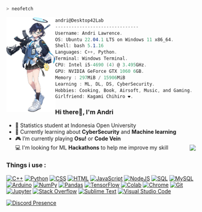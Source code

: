 <!-- inspired by : https://github.com/JohnKun136NVCP -->
```zsh
> neofetch
```

<img align="left" src="img/Chihiro.png" width="130px"/> 

```csharp
andri@Desktop42Lab
-------------------------------
Username: Andri Lawrence.
OS: Ubuntu 22.04.1 LTS on Windows 11 x86_64.
Shell: bash 5.1.16
Languages: C++, Python.
Terminal: Windows Terminal.
CPU: Intel i5-4690 (4) @ 3.495GHz.
GPU: NVIDIA GeForce GTX 1060 6GB.
Memory : 297MiB / 15906MiB
Learning : ML, DL, DS, CyberSecurity.
Hobbies: Cooking, Book, Airsoft, Music, and Gaming.
Girlfriend: Kagami Chihiro ❤️.

```
### Hi there👋, I'm Andri
<ul>
  <li>🏫 Statistics student at Indonesia Open University</li>
  <li>🌱 Currently learning about <b>CyberSecurity</b> and <b>Machine learning</b></li>
  <li>🎮 I’m currently playing <b>Osu!</b> or <b>Code Vein</b></li>
  <li style="display: flex; align-items: center;">
    <span style="flex: 1;">💻 I'm looking for ML <b>Hackathons</b> to help me improve my skill</span>
    <a href="https://github.com/anuraghazra/github-readme-stats">
      <img width="100" height="auto" src="https://github-readme-stats.vercel.app/api/top-langs/?username=andri-jpg&layout=compact&theme=tokyonight&hide_border=true" />
    </a>
  </li>
</ul>


### Things i use :

<!-- Img.shield from : https://github.com/yashitanamdeo/yashitanamdeo -->
<p>
  <a href="#"><img alt="C++" src="https://img.shields.io/badge/C++%20-%2300599C.svg?logo=c%2B%2B&logoColor=white"></a>
  <a href="#"><img alt="Python" src="https://img.shields.io/badge/Python%20-%2314354C.svg?logo=python&logoColor=white"></a>
  <a href="#"><img alt="CSS" src="https://img.shields.io/badge/CSS%20-%231572B6.svg?logo=css3&logoColor=white"></a>
  <a href="#"><img alt="HTML" src="https://img.shields.io/badge/HTML%20-%23E34F26.svg?logo=html5&logoColor=white"></a>
  <a href="#"><img alt="JavaScript" src="https://img.shields.io/badge/JavaScript%20-%23F7DF1E.svg?logo=javascript&logoColor=black"></a>
  <a href="#"><img alt="NodeJS" src="https://img.shields.io/badge/Node.js%20-%2343853D.svg?logo=node.js&logoColor=white"></a>
  <a href="#"><img alt="SQL" src="https://img.shields.io/badge/SQL%20-%23025E8C.svg?logo=amazon-dynamodb&logoColor=white"></a>
  <a href="#"><img alt="MySQL" src="https://img.shields.io/badge/MySQL-%2300f.svg?logo=mysql&logoColor=white"></a>
  <a href="#"><img alt="Arduino" src="https://img.shields.io/badge/-Arduino-00979D?logo=Arduino&logoColor=white"></a>
  <a href="#"><img alt="NumPy" src="https://img.shields.io/badge/Numpy%20-%23013243.svg?logo=numpy&logoColor=white"></a>
  <a href="#"><img alt="Pandas" src="https://img.shields.io/badge/Pandas%20-%23150458.svg?logo=pandas&logoColor=white"></a>
  <a href="#"><img alt="TensorFlow" src="https://img.shields.io/badge/TensorFlow%20-%23FF6F00.svg?logo=TensorFlow&logoColor=white"></a>
  <a href="#"><img alt="Colab" src="https://img.shields.io/badge/Colab-00b56a.svg?logo=google-colab&logoColor=white"></a>
  <a href="#"><img alt="Chrome" src="https://img.shields.io/badge/Chrome-3DDC84?logo=google-chrome&logoColor=white"></a>
  <a href="#"><img alt="Git" src="https://img.shields.io/badge/Git%20-%23F05033.svg?logo=git&logoColor=white"></a>
  <a href="#"><img alt="Jupyter" src="https://img.shields.io/badge/Jupyter%20-%23F37626.svg?logo=Jupyter&logoColor=white"></a>
  <a href="#"><img alt="Stack Overflow" src="https://img.shields.io/badge/-Stack%20Overflow-FE7A16?logo=stack-overflow&logoColor=white"></a>
  <a href="#"><img alt="Sublime Text" src="https://img.shields.io/badge/-Sublime%20Text-302E31?logo=sublime-text&logoColor=white"></a>
  <a href="#"><img alt="Visual Studio Code" src="https://img.shields.io/badge/Visual%20Studio%20Code-0078d7.svg?logo=visual-studio-code&logoColor=white"></a>
</p>

[![Discord Presence](https://lanyard.kyrie25.me/api/555756292338089997)](https://discord.com/users/555756292338089997?theme=dark)
